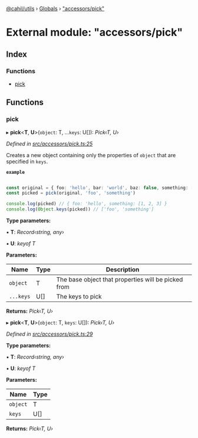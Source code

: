 [@cahil/utils](../README.md) › [Globals](../globals.md) › ["accessors/pick"](_accessors_pick_.md)

# External module: "accessors/pick"

## Index

### Functions

* [pick](_accessors_pick_.md#pick)

## Functions

###  pick

▸ **pick**<**T**, **U**>(`object`: T, ...`keys`: U[]): *Pick‹T, U›*

*Defined in [src/accessors/pick.ts:25](https://github.com/cahilfoley/utils/blob/22bd396/src/accessors/pick.ts#L25)*

Creates a new object containing only the properties of `object` that are specified in `keys`.

**`example`** 
```typescript

const original = { foo: 'hello', bar: 'world', baz: false, something: [1, 2, 3] }
const picked = pick(original, 'foo', 'something')

console.log(picked) // { foo: 'hello', something: [1, 2, 3] }
console.log(Object.keys(picked)) // ['foo', 'something']
```

**Type parameters:**

▪ **T**: *Record‹string, any›*

▪ **U**: *keyof T*

**Parameters:**

Name | Type | Description |
------ | ------ | ------ |
`object` | T | The base object that properties will be picked from |
`...keys` | U[] | The keys to pick  |

**Returns:** *Pick‹T, U›*

▸ **pick**<**T**, **U**>(`object`: T, `keys`: U[]): *Pick‹T, U›*

*Defined in [src/accessors/pick.ts:29](https://github.com/cahilfoley/utils/blob/22bd396/src/accessors/pick.ts#L29)*

**Type parameters:**

▪ **T**: *Record‹string, any›*

▪ **U**: *keyof T*

**Parameters:**

Name | Type |
------ | ------ |
`object` | T |
`keys` | U[] |

**Returns:** *Pick‹T, U›*
